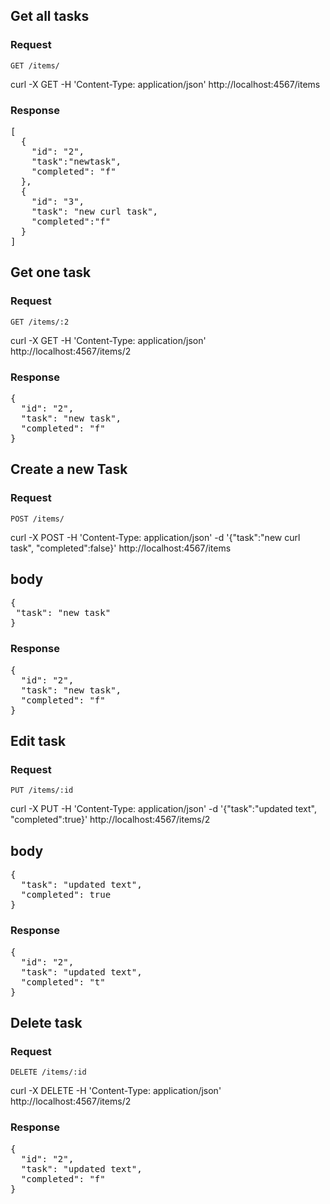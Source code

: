 ## Get all tasks

### Request

`GET /items/`

curl -X GET -H 'Content-Type: application/json' http://localhost:4567/items

### Response
<pre>
[
  {
    "id": "2",
    "task":"newtask",
    "completed": "f"
  },
  {
    "id": "3",
    "task": "new curl task",
    "completed":"f"
  }
]
</pre>

## Get one task

### Request

`GET /items/:2`

curl -X GET -H 'Content-Type: application/json' http://localhost:4567/items/2

### Response
<pre>
{
  "id": "2",
  "task": "new task",
  "completed": "f"
}
</pre>

## Create a new Task

### Request

`POST /items/`

curl -X POST -H 'Content-Type: application/json' -d '{"task":"new curl task", "completed":false}' http://localhost:4567/items

## body
<pre>
{
 "task": "new task"
}
</pre>

### Response
<pre>
{
  "id": "2",
  "task": "new task",
  "completed": "f"
}
</pre>

## Edit task

### Request

`PUT /items/:id`

curl -X PUT -H 'Content-Type: application/json' -d '{"task":"updated text", "completed":true}' http://localhost:4567/items/2

## body
<pre>
{
  "task": "updated text",
  "completed": true
}
</pre>

### Response
<pre>
{
  "id": "2",
  "task": "updated text",
  "completed": "t"
}
</pre>

## Delete task

### Request

`DELETE /items/:id`

curl -X DELETE -H 'Content-Type: application/json' http://localhost:4567/items/2

### Response
<pre>
{
  "id": "2",
  "task": "updated text",
  "completed": "f"
}
</pre>